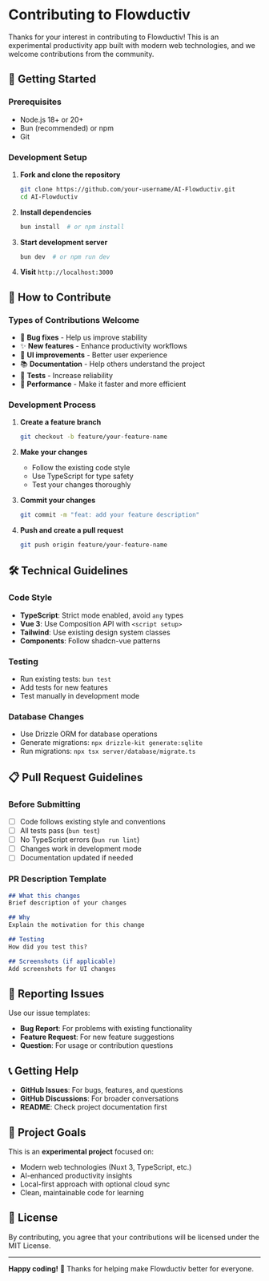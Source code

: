 # Contributing to Flowductiv

Thanks for your interest in contributing to Flowductiv! This is an experimental productivity app built with modern web technologies, and we welcome contributions from the community.

## 🚀 Getting Started

### Prerequisites
- Node.js 18+ or 20+
- Bun (recommended) or npm
- Git

### Development Setup
1. **Fork and clone the repository**
   ```bash
   git clone https://github.com/your-username/AI-Flowductiv.git
   cd AI-Flowductiv
   ```

2. **Install dependencies**
   ```bash
   bun install  # or npm install
   ```

3. **Start development server**
   ```bash
   bun dev  # or npm run dev
   ```

4. **Visit** `http://localhost:3000`

## 🤝 How to Contribute

### Types of Contributions Welcome
- 🐛 **Bug fixes** - Help us improve stability
- ✨ **New features** - Enhance productivity workflows  
- 🎨 **UI improvements** - Better user experience
- 📚 **Documentation** - Help others understand the project
- 🧪 **Tests** - Increase reliability
- 🔧 **Performance** - Make it faster and more efficient

### Development Process
1. **Create a feature branch**
   ```bash
   git checkout -b feature/your-feature-name
   ```

2. **Make your changes**
   - Follow the existing code style
   - Use TypeScript for type safety
   - Test your changes thoroughly

3. **Commit your changes**
   ```bash
   git commit -m "feat: add your feature description"
   ```

4. **Push and create a pull request**
   ```bash
   git push origin feature/your-feature-name
   ```

## 🛠️ Technical Guidelines

### Code Style
- **TypeScript**: Strict mode enabled, avoid `any` types
- **Vue 3**: Use Composition API with `<script setup>`
- **Tailwind**: Use existing design system classes
- **Components**: Follow shadcn-vue patterns

### Testing
- Run existing tests: `bun test`
- Add tests for new features
- Test manually in development mode

### Database Changes
- Use Drizzle ORM for database operations
- Generate migrations: `npx drizzle-kit generate:sqlite`
- Run migrations: `npx tsx server/database/migrate.ts`

## 📋 Pull Request Guidelines

### Before Submitting
- [ ] Code follows existing style and conventions
- [ ] All tests pass (`bun test`)
- [ ] No TypeScript errors (`bun run lint`)
- [ ] Changes work in development mode
- [ ] Documentation updated if needed

### PR Description Template
```markdown
## What this changes
Brief description of your changes

## Why
Explain the motivation for this change

## Testing
How did you test this?

## Screenshots (if applicable)
Add screenshots for UI changes
```

## 🐛 Reporting Issues

Use our issue templates:
- **Bug Report**: For problems with existing functionality
- **Feature Request**: For new feature suggestions  
- **Question**: For usage or contribution questions

## 📞 Getting Help

- **GitHub Issues**: For bugs, features, and questions
- **GitHub Discussions**: For broader conversations
- **README**: Check project documentation first

## 🎯 Project Goals

This is an **experimental project** focused on:
- Modern web technologies (Nuxt 3, TypeScript, etc.)
- AI-enhanced productivity insights
- Local-first approach with optional cloud sync
- Clean, maintainable code for learning

## 📄 License

By contributing, you agree that your contributions will be licensed under the MIT License.

---

**Happy coding!** 🚀 Thanks for helping make Flowductiv better for everyone.